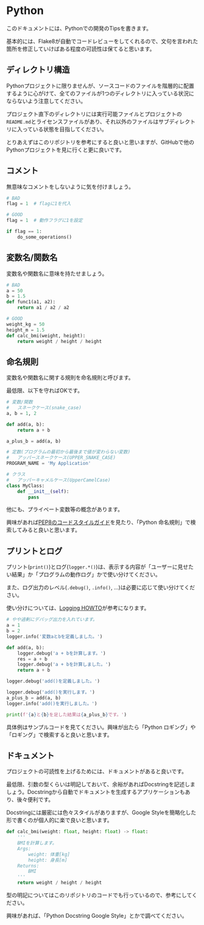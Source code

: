 # Python
このドキュメントには、Pythonでの開発のTipsを書きます。

基本的には、Flake8が自動でコードレビューをしてくれるので、文句を言われた箇所を修正していけばある程度の可読性は保てると思います。

## ディレクトリ構造
Pythonプロジェクトに限りませんが、ソースコードのファイルを階層的に配置するように心がけて、全てのファイルが1つのディレクトリに入っている状況にならないよう注意してください。

プロジェクト直下のディレクトリには実行可能ファイルとプロジェクトの`README.md`とライセンスファイルがあり、それ以外のファイルはサブディレクトリに入っている状態を目指してください。

とりあえずはこのリポジトリを参考にすると良いと思いますが、GitHubで他のPythonプロジェクトを見に行くと更に良いです。

## コメント
無意味なコメントをしないように気を付けましょう。

```python
# BAD
flag = 1  # flagに1を代入

# GOOD
flag = 1  # 動作フラグに1を設定

if flag == 1:
    do_some_operations()
```

## 変数名/関数名
変数名や関数名に意味を持たせましょう。

```python
# BAD
a = 50
b = 1.5
def func1(a1, a2):
    return a1 / a2 / a2

# GOOD
weight_kg = 50
height_m = 1.5
def calc_bmi(weight, height):
    return weight / height / height
```

## 命名規則
変数名や関数名に関する規則を命名規則と呼びます。

最低限、以下を守ればOKです。

```python
# 変数/関数
#   スネークケース(snake_case)
a, b = 1, 2

def add(a, b):
    return a + b

a_plus_b = add(a, b)

# 定数(プログラムの最初から最後まで値が変わらない変数)
#   アッパースネークケース(UPPER_SNAKE_CASE)
PROGRAM_NAME = 'My Application'

# クラス
#   アッパーキャメルケース(UpperCamelCase)
class MyClass:
    def __init__(self):
        pass
```

他にも、プライベート変数等の概念があります。

興味があれば[PEP8のコードスタイルガイド](https://pep8-ja.readthedocs.io/ja/latest/)を見たり、「Python 命名規則」で検索してみると良いと思います。

## プリントとログ
プリント(`print()`)とログ(`logger.*()`)は、表示する内容が「ユーザーに見せたい結果」か「プログラムの動作ログ」かで使い分けてください。

また、ログ出力のレベル(`.debug()`, `.info()`, ...)は必要に応じて使い分けてください。

使い分けについては、[Logging HOWTO](https://docs.python.org/ja/3.8/howto/logging.html)が参考になります。

```python
# やや過剰にデバッグ出力を入れています。
a = 1
b = 2
logger.info('変数aとbを定義しました。')

def add(a, b):
    logger.debug('a + bを計算します。')
    res = a + b
    logger.debug('a + bを計算しました。')
    return a + b

logger.debug('add()を定義しました。')

logger.debug('add()を実行します。')
a_plus_b = add(a, b)
logger.info('add()を実行しました。')

print(f'{a}と{b}を足した結果は{a_plus_b}です。')
```

具体例はサンプルコードを見てください。興味が出たら「Python ロギング」や「ロギング」で検索すると良いと思います。

## ドキュメント
プロジェクトの可読性を上げるためには、ドキュメントがあると良いです。

最低限、引数の型くらいは明記しておいて、余裕があればDocstringを記述しましょう。Docstringから自動でドキュメントを生成するアプリケーションもあり、後々便利です。

Docstringには厳密には色々スタイルがありますが、Google Styleを簡略化した形で書くのが個人的に楽で良いと思います。

```python
def calc_bmi(weight: float, height: float) -> float:
    '''
    BMIを計算します。
    Args:
        weight: 体重[kg]
        height: 身長[m]
    Returns:
        BMI
    '''
    return weight / height / height
```

型の明記についてはこのリポジトリのコードでも行っているので、参考にしてください。

興味があれば、「Python Docstring Google Style」とかで調べてください。